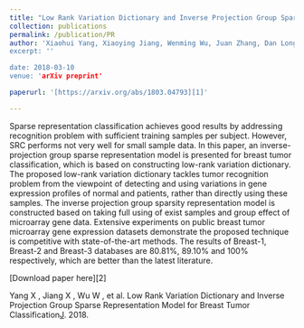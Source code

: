 ```yaml
---
title: "Low Rank Variation Dictionary and Inverse Projection Group Sparse Representation Model for Breast Tumor Classification"
collection: publications
permalink: /publication/PR
author: 'Xiaohui Yang, Xiaoying Jiang, Wenming Wu, Juan Zhang, Dan Long, Funa Zhou, **Yiming Xu**’
excerpt: ''

date: 2018-03-10
venue: 'arXiv preprint'

paperurl: '[https://arxiv.org/abs/1803.04793][1]'

---
```

Sparse representation classification achieves good results by addressing recognition problem with sufficient training samples per subject. However, SRC performs not very well for small sample data. In this paper, an inverse-projection group sparse representation model is presented for breast tumor classification, which is based on constructing low-rank variation dictionary. The proposed low-rank variation dictionary tackles tumor recognition problem from the viewpoint of detecting and using variations in gene expression profiles of normal and patients, rather than directly using these samples. The inverse projection group sparsity representation model is constructed based on taking full using of exist samples and group effect of microarray gene data. Extensive experiments on public breast tumor microarray gene expression datasets demonstrate the proposed technique is competitive with state-of-the-art methods. The results of Breast-1, Breast-2 and Breast-3 databases are 80.81%, 89.10% and 100% respectively, which are better than the latest literature.

[Download paper here][2]

Yang X , Jiang X , Wu W , et al. Low Rank Variation Dictionary and Inverse Projection Group Sparse Representation Model for Breast Tumor Classification[J](). 2018.

